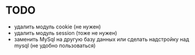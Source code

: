 # TODO
- удалить модуль cookie (не нужен)
- удалить модуль session (тоже не нужен)
- заменить MySql на другую базу данных или сделать надстройку над mysql (не удобно пользоваться)

